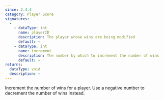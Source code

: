 ```yaml
---
since: 2.4.4
category: Player Score
signatures:
  -
    - dataType: int
      name: playerID
      description: The player whose wins are being modified
      default: ~
    - dataType: int
      name: increment
      description: The number by which to increment the number of wins by
      default: ~
returns:
  dataType: void
  description: ~
---
```


Increment the number of wins for a player. Use a negative number to decrement the number of wins instead.
